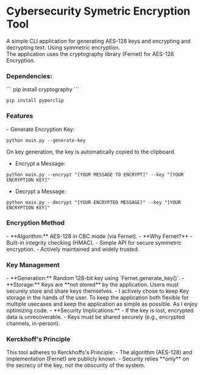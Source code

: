 # Cybersecurity Symetric Encryption Tool
A simple CLI application for generating AES-128 keys and encrypting and decrypting text.
Using symmetric encryption.
<br>
The application uses the cryptography library (Fernet) for AES-128 Encryption. 

<h3>Dependencies:</h3>
``` pip install cryptography ```

``` pip install pyperclip ```

<h3>Features</h3>
- Generate Encryption Key: 

```python main.py --generate-key```

On key generation, the key is automatically copied to the clipboard.

- Encrypt a Message:

```python main.py --encrypt "[YOUR MESSAGE TO ENCRYPT]" --key "[YOUR ENCRYPTION KEY]"```

- Decrypt a Message:

```python main.py --decrypt "[YOUR ENCRYPTED MESSAGE]" --key "[YOUR ENCRYPTION KEY]"```


<h3>Encryption Method</h3>
- **Algorithm:** AES-128 in CBC mode (via Fernet).
- **Why Fernet?**
  - Built-in integrity checking (HMAC).
  - Simple API for secure symmetric encryption.
  - Actively maintained and widely trusted.

<h3>Key Management</h3>
- **Generation:** Random 128-bit key using `Fernet.generate_key()`.
- **Storage:** Keys are **not stored** by the application. Users must securely store and share keys themselves.
- I actively chose to keep Key storage in the hands of the user. To keep the application both flexible for multiple usecases and keep the application as simple as possible. As I enjoy optimizing code.
- **Security Implications:**
  - If the key is lost, encrypted data is unrecoverable.
  - Keys must be shared securely (e.g., encrypted channels, in-person).

<h3>Kerckhoff's Principle</h3>
This tool adheres to Kerckhoffs's Principle:
- The algorithm (AES-128) and implementation (Fernet) are publicly known.
- Security relies **only** on the secrecy of the key, not the obscurity of the system.